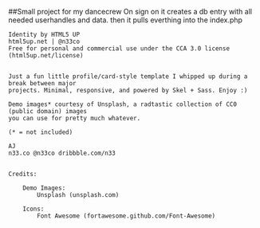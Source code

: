 ##Small project for my dancecrew
On sign on it creates a db entry with all needed userhandles and data.
then it pulls everthing into the index.php

```
Identity by HTML5 UP
html5up.net | @n33co
Free for personal and commercial use under the CCA 3.0 license (html5up.net/license)


Just a fun little profile/card-style template I whipped up during a break between major
projects. Minimal, responsive, and powered by Skel + Sass. Enjoy :)

Demo images* courtesy of Unsplash, a radtastic collection of CC0 (public domain) images
you can use for pretty much whatever.

(* = not included)

AJ
n33.co @n33co dribbble.com/n33


Credits:

	Demo Images:
		Unsplash (unsplash.com)

	Icons:
		Font Awesome (fortawesome.github.com/Font-Awesome)
```
